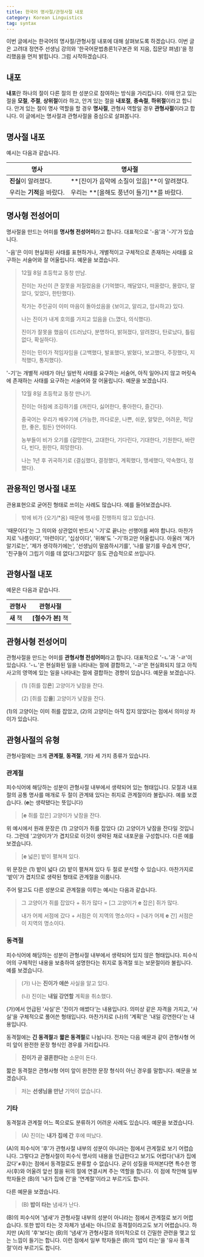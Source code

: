 ```yaml
---
title: 한국어 명사절/관형사절 내포
category: Korean Linguistics
tag: syntax
---
```


이번 글에서는 한국어의 명사절/관형사절 내포에 대해 살펴보도록 하겠습니다. 이번 글은 고려대 정연주 선생님 강의와 '한국어문법총론1(구본관 외 지음, 집문당 펴냄)'을 정리했음을 먼저 밝힙니다. 그럼 시작하겠습니다.



## 내포

**내포**란 하나의 절이 다른 절의 한 성분으로 참여하는 방식을 가리킵니다. 이때 안고 있는 절을 **모절**, **주절**, **상위절**이라 하고, 안겨 있는 절을 **내포절**, **종속절**, **하위절**이라고 합니다. 안겨 있는 절이 명사 역할을 할 경우 **명사절**, 관형사 역할일 경우 **관형사절**이라고 합니다. 이 글에서는 명사절과 관형사절을 중심으로 살펴봅니다.





## 명사절 내포

예시는 다음과 같습니다.

| 명사               | 명사절                         |
| ---------------- | --------------------------- |
| **진실**이 알려졌다.    | **[진이가 음악에 소질이 있음]**이 알려졌다. |
| 우리는 **기적**을 바랐다. | 우리는 **[올해도 풍년이 들기]**를 바랐다.  |





## 명사형 전성어미

명사절을 만드는 어미를 **명사형 전성어미**라고 합니다. 대표적으로 '-음'과 '-기'가 있습니다. 

'-음'은 이미 현실화된 사태를 표현하거나, 개별적이고 구체적으로 존재하는 사태를 요구하는 서술어와 잘 어울립니다. 예문을 보겠습니다.

> 12월 8일 초등학교 동창 만남.
>
> 진이는 자신이 큰 잘못을 저질렀음을 {기억했다, 깨달았다, 떠올렸다, 몰랐다, 알았다, 잊었다, 한탄했다}.
>
> 작가는 주인공이 이미 마음이 돌아섰음을 {보이고, 알리고, 암시하고} 있다.
>
> 나는 진이가 내게 호의를 가지고 있음을 {느꼈다, 의식했다}.
>
> 진이가 잘못을 했음이 {드러났다, 분명하다, 밝혀졌다, 알려졌다, 탄로났다, 틀림없다, 확실하다}.
>
> 진이는 민이가 적임자임을 {고백했다, 발표했다, 밝혔다, 보고했다, 주장했다, 지적했다, 통지했다}.



'-기'는 개별적 사태가 아닌 일반적 사태를 요구하는 서술어, 아직 일어나지 않고 머릿속에 존재하는 사태를 요구하는 서술어와 잘 어울립니다. 예문을 보겠습니다.

> 12월 8일 초등학교 동창 만나기.
>
> 진이는 아침에 조깅하기를 {꺼린다, 싫어한다, 좋아한다, 즐긴다}.
>
> 중국어는 우리가 배우기에 {가능한, 까다로운, 나쁜, 쉬운, 알맞은, 어려운, 적당한, 좋은, 힘든} 언어이다.
>
> 농부들이 비가 오기를 {갈망한다, 고대한다, 기다린다, 기대한다, 기원한다, 바란다, 빈다, 원한다, 희망한다}.
>
> 나는 1년 후 귀국하기로 {결심했다, 결정했다, 계획했다, 맹세했다, 약속했다, 정했다}.





## 관용적인 명사절 내포

관용표현으로 굳어진 형태로 쓰이는 사례도 많습니다. 예를 들어보겠습니다.

> 밖에 비가 {오기/*옴} 때문에 행사를 진행하지 않고 있습니다.

'때문이다'는 그 의미와 상관없이 반드시 '-기'로 끝나는 선행어를 써야 합니다. 마찬가지로 '나름이다', '마련이다', '십상이다', '위해'도 '-기'하고만 어울립니다. 아울러 '제가 알기로는', '제가 생각하기에는', '선생님이 말씀하시기를', '나를 알기를 우습게 안다', '친구들이 그립기 이를 데 없다/그지없다' 등도 관습적으로 쓰입니다.





## 관형사절 내포

예문은 다음과 같습니다.

| 관형사     | 관형사절          |
| ------- | ------------- |
| **새** 책 | **[철수가 본]** 책 |





## 관형사형 전성어미

관형사절을 만드는 어미를 **관형사형 전성어미**라고 합니다. 대표적으로 '-ㄴ'과 '-ㄹ'이 있습니다. '-ㄴ'은 현실화된 일을 나타내는 절에 결합하고, '-ㄹ'은 현실화되지 않고 아직 사고의 영역에 있는 일을 나타내는 절에 결합하는 경향이 있습니다. 예문을 보겠습니다.

> (1) [쥐를 잡**은**] 고양이가 낮잠을 잔다.
>
> (2) [쥐를 잡**을**] 고양이가 낮잠을 잔다.

(1)의 고양이는 이미 쥐를 잡았고, (2)의 고양이는 아직 잡지 않았다는 점에서 의미상 차이가 있습니다.





## 관형사절의 유형

관형사절에는 크게 **관계절**, **동격절**, 기타 세 가지 종류가 있습니다.



### 관계절

피수식어에 해당하는 성분이 관형사절 내부에서 생략되어 있는 형태입니다. 모절과 내포절의 공통 명사를 매개로 두 절이 관계돼 있다는 취지로 관계절이라 불립니다. 예를 보겠습니다. (**e**는 생략됐다는 뜻입니다)

> [**e** 쥐를 잡은] 고양이가 낮잠을 잔다.

위 예시에서 원래 문장은 (1) 고양이가 쥐를 잡았다 (2) 고양이가 낮잠을 잔다일 것입니다. 그런데 '고양이가'가 겹치므로 이것이 생략된 채로 내포문을 구성합니다. 다른 예를 보겠습니다.

> [**e** 넓은] 밭이 펼쳐져 있다.

위 문장은 (1) 밭이 넓다 (2) 밭이 펼쳐져 있다 두 절로 분석할 수 있습니다. 마찬가지로 '밭이'가 겹치므로 생략된 형태로 관계절을 이룹니다. 

주어 말고도 다른 성분으로 관계절을 이루는 예시는 다음과 같습니다.

> 그 고양이가 쥐를 잡았다 + 쥐가 많다 = [그 고양이가 **e** 잡은] 쥐가 많다. 
>
> 내가 어제 서점에 갔다 + 서점은 이 지역의 명소이다 = [내가 어제 **e** 간] 서점은 이 지역의 명소이다.



### 동격절

피수식어에 해당하는 성분이 관형사절 내부에서 생략되어 있지 않은 형태입니다. 피수식어의 구체적인 내용을 보충하여 설명한다는 취지로 동격절 또는 보문절이라 불립니다. 예를 보겠습니다.

> (가) 나는 **진이가 애쓴** 사실을 알고 있다.
>
> (나) 진이는 **내일 강연할** 계획을 취소했다.

(가)에서 언급된 '사실'은 '진이가 애썼다'는 내용입니다. 의미상 같은 자격을 가지고, '사실'을 구체적으로 풀어쓴 형태입니다. 마찬가지로 (나)의 '계획'은 '내일 강연한다'는 내용입니다.

동격절에는 **긴 동격절**과 **짧은 동격절**로 나뉩니다. 전자는 다음 예문과 같이 관형사형 어미 앞이 완전한 문장 형식인 경우를 가리킵니다.

> **진이가 곧 결혼한다는** 소문이 돈다.

짧은 동격절은 관형사형 어미 앞이 완전한 문장 형식이 아닌 경우를 말합니다. 예문을 보겠습니다.

> 저는 **선생님을 만난** 기억이 없습니다.



### 기타

동격절과 관계절 어느 쪽으로도 분류하기 어려운 사례도 있습니다. 예문을 보겠습니다.

> (A) 진이는 **내가 집에 간** 후에 떠났다.

(A)의 피수식어 '후'가 관형사절 내부의 성분이 아니라는 점에서 관계절로 보기 어렵습니다. 그렇다고 관형사절이 피수식 명사의 내용을 언급한다고 보기도 어렵다('내가 집에 갔다'≠후)는 점에서 동격절로도 분류할 수 없습니다. 굳이 성질을 따져본다면 특수한 명사(후)와 어울려 앞선 절을 뒤의 절에 연결시켜 주는 역할을 합니다. 이 점에 착안해 일부 학자들은 (B)의 '내가 집에 간'을 '연계절'이라고 부르기도 합니다.

다른 예문을 보겠습니다.

> (B) **밥이 타는** 냄새가 난다.

(B)의 피수식어 '냄새'가 관형사절 내부의 성분이 아니라는 점에서 관계절로 보기 어렵습니다. 또한 밥이 타는 것 자체가 냄새는 아니므로 동격절이라고도 보기 어렵습니다. 하지만 (A)의 '후'보다는 (B)의 '냄새'가 관형사절과 의미적으로 더 긴밀한 관련을 맺고 있는 느낌이 들기는 합니다. 이런 점에서 일부 학자들은 (B)의 '밥이 타는'을 '유사 동격절'이라 부르기도 합니다.

